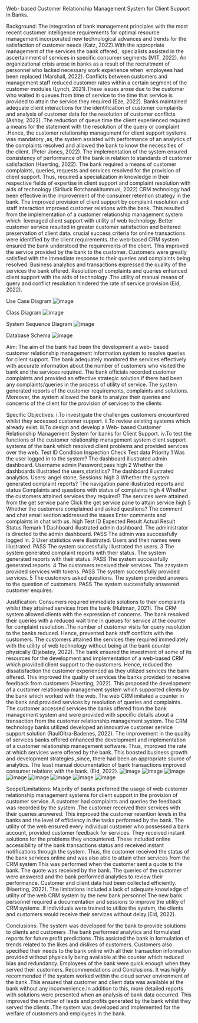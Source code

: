 Web- based Customer Relationship Management System for Client Support in Banks.

Background:
The integration of bank management principles with the most recent customer intelligence requirements for optimal resource management incorporated new technological advances and trends for the  satisfaction of customer needs (Katz, 2022).With the appropriate management of the services the bank offered,  specialists assisted in the ascertainment of  services in specific consumer segments (MIT, 2022). 
An organizational crisis arose in banks as a result of the recruitment of personnel who lacked necessary work experience when  employees had been replaced (Marshall, 2022). Conflicts between customers and management staff reduced customer rates within a certain segment of  the customer modules  (Lynch, 2021).These issues arose due to the customer who waited in queues from time of service to the time that service is provided to attain the service they required (Eze, 2022).
Banks maintained adequate client interactions for the identification of customer complaints and analysis of customer data for the resolution of customer conflicts (Ashby, 2022) .The reduction of queue time  the client experienced  required a means for  the statement with the  resolution of the query or complaint .Hence, the customer relationship management for client support systems was mandatory ,as, the system assisted with performance of an analytics of the complaints resolved and allowed the bank to know the necessities of the client. (Peter Jones, 2022). The implementation of the system ensured consistency of performance of the bank in relation to standards of customer satisfaction (Haerting, 2022). The bank required a means of customer complaints, queries, requests and services resolved for the provision of client support. Thus, required a specialization in knowledge in their respective fields of expertise in client support and complaint resolution with aids of technology (Siriluck Rotchanakitumnuai, 2022)
CRM technology had been effective in the improvement of  the consumer retention strategy in the bank. The improved provision of client support by complaint resolution and staff interaction improved customer relations with the bank. This resulted  from the implementation of a customer relationship management system which  leveraged client support with utility of  web technology. Better customer service resulted in greater customer satisfaction and bettered preservation of client data. crucial success criteria for online transactions were identified by the client requirements. the web-based CRM system ensured the bank understood the requirements of the client. This improved the service provided by the bank to the customer. Customers were greatly satisfied with the immediate response to their queries and complaints being resolved.
Business analytics and transactions expressed the quality of the services the bank offered. Resolution of complaints and queries enhanced  client support with the aids of technology .The utility of manual means of query and conflict resolution  hindered the rate of  service provision (Eid, 2022).

 Use Case Diagram
![image](https://github.com/Shweta1702/CRM-in-banks-for-complaint-resolution/assets/98207035/9a7b6136-1ec1-4f0a-99fb-c3bf655ac00b)

Class Diagram
![image](https://github.com/Shweta1702/CRM-in-banks-for-complaint-resolution/assets/98207035/85c51a00-a1d6-4393-b56f-125e6ea2c6b5)

System Sequence Diagram
![image](https://github.com/Shweta1702/CRM-in-banks-for-complaint-resolution/assets/98207035/ebc4d58f-a06e-4737-a64f-c57829bfec6e)

 Database Schema
 ![image](https://github.com/Shweta1702/CRM-in-banks-for-complaint-resolution/assets/98207035/3235ef8e-d7f0-4504-930b-4af3f24615d2)


Aim:
The aim of  the bank had been  the development  a web- based customer relationship management information system to resolve queries for client support. The bank adequately monitored the services effectively with accurate information about the number of customers who visited the bank and the services required. The bank officials recorded customer complaints and provided an effective strategic solution  if there had been any complaints/queries in the process of utility of service. The system generated reports of the customer requirements, complaints and solutions. Moreover, the system  allowed the bank to analyze  their queries and  concerns of the client for the provision of services to the clients 

Specific Objectives:
i.To investigate the challenges customers encountered  whilst they accessed customer support.
ii.To review existing systems which already exist.
iii.To design and develop a Web- based Customer Relationship Management System for banks for Client Support.
iv.To test the functions of the customer relationship management system client support systems of the bank which resolved client problems and provided services over the web.
 Test ID	Condition	Inspection 
Check	Test    data	Priority
1	Was the user  logged in to the system?	The dashboard illustrated admin dashboard.	Username:admin
Password;pass	high
2	Whether the dashboards illustrated the users,statistics?	The dashboard illustrated analytics.	Users: angel stone, 
Sessions:	high
3	Whether the system generated complaint reports?	The navigation pane illustrated reports and status	Complaints and questions with status of complaints	high
4	Whether the customers attained services they required?	The services were attained from the get service pane	Click the get service pane to attain service	high
5	Whether the customers complained and asked questions?	The comment and chat email section addressed the issues	Enter comments and complaints in chat with us.	high
Test ID	Expected 
Result	Actual 
Result	Status	Remark
1	Dashboard illustrated admin dashboard.	The administrator is directed to the admin dashboard.	PASS	The admin was successfully
logged in.
2	User statistics were illustrated.	Users and their names were illustrated.	PASS	The system successfully
illustrated the users.
3	The system generated complaint reports with their status.	The  system generated reports with their status.	PASS	The system successfully generated reports.
4	The customers received their services.	The zzsystem provided services with tokens.	PASS	The system successfully provided services.
5	The customers asked questions.	The system provided answers to the question of customers.	PASS	The system successfully answered customer enquires.

Justification:
Consumers required immediate solutions to their complaints whilst they attained services from the bank (Hultman, 2021). The CRM system allowed clients with the expression of concerns. The bank  resolved their queries with a reduced wait time in queues for service at the counter for complaint resolution .The number of customer visits for query resolution to the banks reduced. Hence, prevented bank staff conflicts with the customers. The customers attained the services they required immediately with the utility of web technology without being at the bank counter physically (Djabatey, 2022). The bank ensured the investment of some of its resources for the development and implementation of a web-based CRM which provided client support to the customers. Hence, reduced the dissatisfaction the customer experienced as they utilized services the bank offered. This improved  the quality of services the banks provided to receive feedback from customers (Haerting, 2022).
 This proposed the development of a customer relationship management system which supported clients by the bank which worked with the web. The web CRM imitated a counter in the bank and provided services by resolution of queries and complaints. The customer accessed services the banks offered from the bank management system and were provided with specific details about a transaction from the customer relationship management system. The CRM technology banks utilized developed an innovative customer service support solution (RaulOltra-Badenes, 2022). The improvement in the quality of services banks offered enhanced the development and implementation of a customer relationship management software. Thus, improved the rate at which services were offered by the bank. This boosted business growth and development strategies ,since, there had been an appropriate source of analytics. The least manual documentation of bank transactions improved consumer relations with the bank. (Eid, 2022).
 ![image](https://github.com/Shweta1702/CRM-in-banks-for-complaint-resolution/assets/98207035/eb86e93f-791c-43a8-8ecc-d9d066486a83)
![image](https://github.com/Shweta1702/CRM-in-banks-for-complaint-resolution/assets/98207035/4896df7b-aa92-4757-b0e5-5ca11e495eaa)
![image](https://github.com/Shweta1702/CRM-in-banks-for-complaint-resolution/assets/98207035/ebe16d54-eb07-46f3-935e-0ff08517e7a5)
![image](https://github.com/Shweta1702/CRM-in-banks-for-complaint-resolution/assets/98207035/8fce69fc-c0d6-45fd-b5a8-5ad7a8d76792)
![image](https://github.com/Shweta1702/CRM-in-banks-for-complaint-resolution/assets/98207035/df2db8c2-7ace-4055-b7f6-386c3f57ffb4)
![image](https://github.com/Shweta1702/CRM-in-banks-for-complaint-resolution/assets/98207035/0c92e723-760d-4b50-a08d-75a0916958f8)
![image](https://github.com/Shweta1702/CRM-in-banks-for-complaint-resolution/assets/98207035/1957daed-601a-4583-9a3f-7866e865ac03)
![image](https://github.com/Shweta1702/CRM-in-banks-for-complaint-resolution/assets/98207035/0d9360ed-176a-4335-a6ff-6bde8e77582b)


Scope/Limitations:
 Majority of banks preferred the usage of web customer relationship management systems for client support in the provision of customer service. A customer had complaints and queries the feedback was recorded by the system .The customer received their services with their queries  answered. This improved the customer retention levels in the banks and the level of efficiency in the tasks performed by the bank. The utility of the web ensured every individual customer who possessed a bank account, provided customer feedback for services. They received instant solutions for the problems they encountered. These included online accessibility of the bank transactions status and received instant notifications through the system. Thus, the customer received the status of the bank services online and was also able to attain other services from the CRM system This was performed when the customer sent a quote to the bank. The quote was received by the bank. The queries of the customer were answered and the bank performed analytics to review their performance. Customer and client data had been collected efficiently. (Haerting, 2022).
The limitations included a lack of adequate knowledge of utility of the web CRM system by the new bank personnel.The new bank personnel required a documentation and sessions to improve the utility of CRM systems .If individuals were trained to utilize the system, the clients and customers would receive their services without delay.(Eid, 2022).

Conclusions:
The system was developed for the bank to provide solutions to clients and customers .The bank performed analytics and formulated reports for future profit predictions .This assisted the bank in formulation of trends related to the likes and dislikes of customers. Customers also specified their needs to the bank online with all their transaction information provided without physically being available at the counter which reduced bias and redundancy. Employees of the bank were quick enough when they served their customers.
Recommendations and Conclusions.
It was highly recommended if the system worked within the cloud server environment of the bank .This ensured that customer and client data was available at the bank without any inconvenience.In addition to this, more detailed reports with solutions were presented when an analysis of bank data occurred. This improved the number of leads and profits generated by the bank whilst they served the clients .The system was developed and implemented for the welfare of customers and employees in the bank. 

